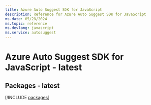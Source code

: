```yaml
---
title: Azure Auto Suggest SDK for JavaScript
description: Reference for Azure Auto Suggest SDK for JavaScript
ms.date: 05/28/2024
ms.topic: reference
ms.devlang: javascript
ms.service: autosuggest
---
```

# Azure Auto Suggest SDK for JavaScript - latest
## Packages - latest
[!INCLUDE [packages](auto-suggest-index.md)]